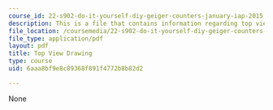 ```yaml
---
course_id: 22-s902-do-it-yourself-diy-geiger-counters-january-iap-2015
description: This is a file that contains information regarding top view drawing.
file_location: /coursemedia/22-s902-do-it-yourself-diy-geiger-counters-january-iap-2015/6aaa8bf9e8c89368f891f4772b8b82d2_MIT22_S902IAP15_casetop.pdf
file_type: application/pdf
layout: pdf
title: Top View Drawing
type: course
uid: 6aaa8bf9e8c89368f891f4772b8b82d2

---
```

None